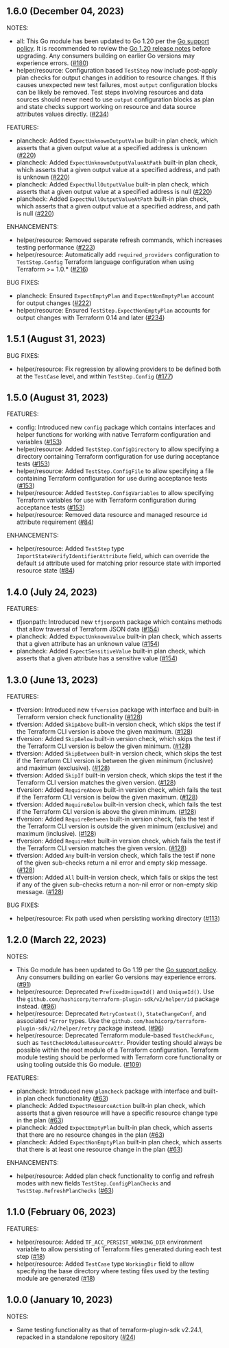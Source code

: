 ## 1.6.0 (December 04, 2023)

NOTES:

* all: This Go module has been updated to Go 1.20 per the [Go support policy](https://go.dev/doc/devel/release#policy). It is recommended to review the [Go 1.20 release notes](https://go.dev/doc/go1.20) before upgrading. Any consumers building on earlier Go versions may experience errors. ([#180](https://github.com/hashicorp/terraform-plugin-testing/issues/180))
* helper/resource: Configuration based `TestStep` now include post-apply plan checks for output changes in addition to resource changes. If this causes unexpected new test failures, most `output` configuration blocks can be likely be removed. Test steps involving resources and data sources should never need to use `output` configuration blocks as plan and state checks support working on resource and data source attributes values directly. ([#234](https://github.com/hashicorp/terraform-plugin-testing/issues/234))

FEATURES:

* plancheck: Added `ExpectUnknownOutputValue` built-in plan check, which asserts that a given output value at a specified address is unknown ([#220](https://github.com/hashicorp/terraform-plugin-testing/issues/220))
* plancheck: Added `ExpectUnknownOutputValueAtPath` built-in plan check, which asserts that a given output value at a specified address, and path is unknown ([#220](https://github.com/hashicorp/terraform-plugin-testing/issues/220))
* plancheck: Added `ExpectNullOutputValue` built-in plan check, which asserts that a given output value at a specified address is null ([#220](https://github.com/hashicorp/terraform-plugin-testing/issues/220))
* plancheck: Added `ExpectNullOutputValueAtPath` built-in plan check, which asserts that a given output value at a specified address, and path is null ([#220](https://github.com/hashicorp/terraform-plugin-testing/issues/220))

ENHANCEMENTS:

* helper/resource: Removed separate refresh commands, which increases testing performance ([#223](https://github.com/hashicorp/terraform-plugin-testing/issues/223))
* helper/resource: Automatically add `required_providers` configuration to `TestStep.Config` Terraform language configuration when using Terraform >= 1.0.* ([#216](https://github.com/hashicorp/terraform-plugin-testing/issues/216))

BUG FIXES:

* plancheck: Ensured `ExpectEmptyPlan` and `ExpectNonEmptyPlan` account for output changes ([#222](https://github.com/hashicorp/terraform-plugin-testing/issues/222))
* helper/resource: Ensured `TestStep.ExpectNonEmptyPlan` accounts for output changes with Terraform 0.14 and later ([#234](https://github.com/hashicorp/terraform-plugin-testing/issues/234))

## 1.5.1 (August 31, 2023)

BUG FIXES:

* helper/resource: Fix regression by allowing providers to be defined both at the `TestCase` level, and within `TestStep.Config` ([#177](https://github.com/hashicorp/terraform-plugin-testing/issues/177))

## 1.5.0 (August 31, 2023)

FEATURES:

* config: Introduced new `config` package which contains interfaces and helper functions for working with native Terraform configuration and variables ([#153](https://github.com/hashicorp/terraform-plugin-testing/issues/153))
* helper/resource: Added `TestStep.ConfigDirectory` to allow specifying a directory containing Terraform configuration for use during acceptance tests ([#153](https://github.com/hashicorp/terraform-plugin-testing/issues/153))
* helper/resource: Added `TestStep.ConfigFile` to allow specifying a file containing Terraform configuration for use during acceptance tests ([#153](https://github.com/hashicorp/terraform-plugin-testing/issues/153))
* helper/resource: Added `TestStep.ConfigVariables` to allow specifying Terraform variables for use with Terraform configuration during acceptance tests ([#153](https://github.com/hashicorp/terraform-plugin-testing/issues/153))
* helper/resource: Removed data resource and managed resource `id` attribute requirement ([#84](https://github.com/hashicorp/terraform-plugin-testing/issues/84))

ENHANCEMENTS:

* helper/resource: Added `TestStep` type `ImportStateVerifyIdentifierAttribute` field, which can override the default `id` attribute used for matching prior resource state with imported resource state ([#84](https://github.com/hashicorp/terraform-plugin-testing/issues/84))

## 1.4.0 (July 24, 2023)

FEATURES:

* tfjsonpath: Introduced new `tfjsonpath` package which contains methods that allow traversal of Terraform JSON data ([#154](https://github.com/hashicorp/terraform-plugin-testing/issues/154))
* plancheck: Added `ExpectUnknownValue` built-in plan check, which asserts that a given attribute has an unknown value ([#154](https://github.com/hashicorp/terraform-plugin-testing/issues/154))
* plancheck: Added `ExpectSensitiveValue` built-in plan check, which asserts that a given attribute has a sensitive value ([#154](https://github.com/hashicorp/terraform-plugin-testing/issues/154))

## 1.3.0 (June 13, 2023)

FEATURES:

* tfversion: Introduced new `tfversion` package with interface and built-in Terraform version check functionality ([#128](https://github.com/hashicorp/terraform-plugin-testing/issues/128))
* tfversion: Added `SkipAbove` built-in version check, which skips the test if the Terraform CLI version is above the given maximum. ([#128](https://github.com/hashicorp/terraform-plugin-testing/issues/128))
* tfversion: Added `SkipBelow` built-in version check, which skips the test if the Terraform CLI version is below the given minimum. ([#128](https://github.com/hashicorp/terraform-plugin-testing/issues/128))
* tfversion: Added `SkipBetween` built-in version check, which skips the test if the Terraform CLI version is between the given minimum (inclusive) and maximum (exclusive). ([#128](https://github.com/hashicorp/terraform-plugin-testing/issues/128))
* tfversion: Added `SkipIf` built-in version check, which skips the test if the Terraform CLI version matches the given version. ([#128](https://github.com/hashicorp/terraform-plugin-testing/issues/128))
* tfversion: Added `RequireAbove` built-in version check, which fails the test if the Terraform CLI version is below the given maximum. ([#128](https://github.com/hashicorp/terraform-plugin-testing/issues/128))
* tfversion: Added `RequireBelow` built-in version check, which fails the test if the Terraform CLI version is above the given minimum. ([#128](https://github.com/hashicorp/terraform-plugin-testing/issues/128))
* tfversion: Added `RequireBetween` built-in version check, fails the test if the Terraform CLI version is outside the given minimum (exclusive) and maximum (inclusive). ([#128](https://github.com/hashicorp/terraform-plugin-testing/issues/128))
* tfversion: Added `RequireNot` built-in version check, which fails the test if the Terraform CLI version matches the given version. ([#128](https://github.com/hashicorp/terraform-plugin-testing/issues/128))
* tfversion: Added `Any` built-in version check, which fails the test if none of the given sub-checks return a nil error and empty skip message. ([#128](https://github.com/hashicorp/terraform-plugin-testing/issues/128))
* tfversion: Added `All` built-in version check, which fails or skips the test if any of the given sub-checks return a non-nil error or non-empty skip message. ([#128](https://github.com/hashicorp/terraform-plugin-testing/issues/128))

BUG FIXES:

* helper/resource: Fix path used when persisting working directory ([#113](https://github.com/hashicorp/terraform-plugin-testing/issues/113))

## 1.2.0 (March 22, 2023)

NOTES:

* This Go module has been updated to Go 1.19 per the [Go support policy](https://golang.org/doc/devel/release.html#policy). Any consumers building on earlier Go versions may experience errors. ([#91](https://github.com/hashicorp/terraform-plugin-testing/issues/91))
* helper/resource: Deprecated `PrefixedUniqueId()` and `UniqueId()`. Use the `github.com/hashicorp/terraform-plugin-sdk/v2/helper/id` package instead. ([#96](https://github.com/hashicorp/terraform-plugin-testing/issues/96))
* helper/resource: Deprecated `RetryContext()`, `StateChangeConf`, and associated `*Error` types. Use the `github.com/hashicorp/terraform-plugin-sdk/v2/helper/retry` package instead. ([#96](https://github.com/hashicorp/terraform-plugin-testing/issues/96))
* helper/resource: Deprecated Terraform module-based `TestCheckFunc`, such as `TestCheckModuleResourceAttr`. Provider testing should always be possible within the root module of a Terraform configuration. Terraform module testing should be performed with Terraform core functionality or using tooling outside this Go module. ([#109](https://github.com/hashicorp/terraform-plugin-testing/issues/109))

FEATURES:

* plancheck: Introduced new `plancheck` package with interface and built-in plan check functionality ([#63](https://github.com/hashicorp/terraform-plugin-testing/issues/63))
* plancheck: Added `ExpectResourceAction` built-in plan check, which asserts that a given resource will have a specific resource change type in the plan ([#63](https://github.com/hashicorp/terraform-plugin-testing/issues/63))
* plancheck: Added `ExpectEmptyPlan` built-in plan check, which asserts that there are no resource changes in the plan ([#63](https://github.com/hashicorp/terraform-plugin-testing/issues/63))
* plancheck: Added `ExpectNonEmptyPlan` built-in plan check, which asserts that there is at least one resource change in the plan ([#63](https://github.com/hashicorp/terraform-plugin-testing/issues/63))

ENHANCEMENTS:

* helper/resource: Added plan check functionality to config and refresh modes with new fields `TestStep.ConfigPlanChecks` and `TestStep.RefreshPlanChecks` ([#63](https://github.com/hashicorp/terraform-plugin-testing/issues/63))

## 1.1.0 (February 06, 2023)

FEATURES:

* helper/resource: Added `TF_ACC_PERSIST_WORKING_DIR` environment variable to allow persisting of Terraform files generated during each test step ([#18](https://github.com/hashicorp/terraform-plugin-testing/issues/18))
* helper/resource: Added `TestCase` type `WorkingDir` field to allow specifying the base directory where testing files used by the testing module are generated ([#18](https://github.com/hashicorp/terraform-plugin-testing/issues/18))

## 1.0.0 (January 10, 2023)

NOTES:

* Same testing functionality as that of terraform-plugin-sdk v2.24.1, repacked in a standalone repository ([#24](https://github.com/hashicorp/terraform-plugin-testing/issues/24))

